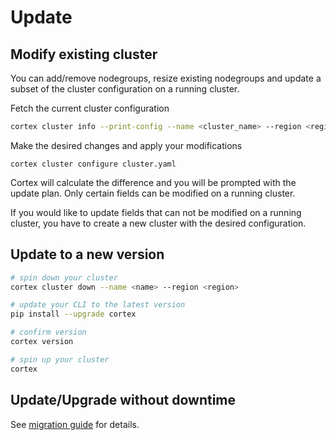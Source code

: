 # Update

## Modify existing cluster

You can add/remove nodegroups, resize existing nodegroups and update a subset of the cluster configuration on a running cluster.

Fetch the current cluster configuration

```bash
cortex cluster info --print-config --name <cluster_name> --region <region> > cluster.yaml # fetch the previous cluster configuration
```

Make the desired changes and apply your modifications

```
cortex cluster configure cluster.yaml
```

Cortex will calculate the difference and you will be prompted with the update plan. Only certain fields can be modified on a running cluster.

If you would like to update fields that can not be modified on a running cluster, you have to create a new cluster with the desired configuration.

## Update to a new version

```bash
# spin down your cluster
cortex cluster down --name <name> --region <region>

# update your CLI to the latest version
pip install --upgrade cortex

# confirm version
cortex version

# spin up your cluster
cortex
```

## Update/Upgrade without downtime

See [migration guide](../../guides/migrating.md) for details.
